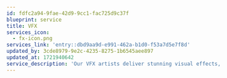 ```yaml
---
id: fdfc2a94-9fae-42d9-9cc1-fac725d9c37f
blueprint: service
title: VFX
services_icon:
  - fx-icon.png
services_link: 'entry::dbd9aa9d-e991-462a-b1d0-f53a7d5e7f8d'
updated_by: 3cde8979-9e2c-4235-8275-1b6545aee897
updated_at: 1721940642
service_description: 'Our VFX artists deliver stunning visual effects, adding the magic and realism needed to bring your creative ideas to life on screen.'
---
```

